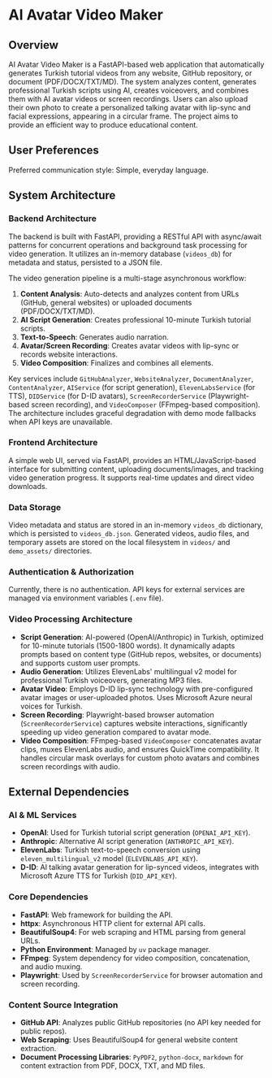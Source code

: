 # AI Avatar Video Maker

## Overview

AI Avatar Video Maker is a FastAPI-based web application that automatically generates Turkish tutorial videos from any website, GitHub repository, or document (PDF/DOCX/TXT/MD). The system analyzes content, generates professional Turkish scripts using AI, creates voiceovers, and combines them with AI avatar videos or screen recordings. Users can also upload their own photo to create a personalized talking avatar with lip-sync and facial expressions, appearing in a circular frame. The project aims to provide an efficient way to produce educational content.

## User Preferences

Preferred communication style: Simple, everyday language.

## System Architecture

### Backend Architecture

The backend is built with FastAPI, providing a RESTful API with async/await patterns for concurrent operations and background task processing for video generation. It utilizes an in-memory database (`videos_db`) for metadata and status, persisted to a JSON file.

The video generation pipeline is a multi-stage asynchronous workflow:
1.  **Content Analysis**: Auto-detects and analyzes content from URLs (GitHub, general websites) or uploaded documents (PDF/DOCX/TXT/MD).
2.  **AI Script Generation**: Creates professional 10-minute Turkish tutorial scripts.
3.  **Text-to-Speech**: Generates audio narration.
4.  **Avatar/Screen Recording**: Creates avatar videos with lip-sync or records website interactions.
5.  **Video Composition**: Finalizes and combines all elements.

Key services include `GitHubAnalyzer`, `WebsiteAnalyzer`, `DocumentAnalyzer`, `ContentAnalyzer`, `AIService` (for script generation), `ElevenLabsService` (for TTS), `DIDService` (for D-ID avatars), `ScreenRecorderService` (Playwright-based screen recording), and `VideoComposer` (FFmpeg-based composition). The architecture includes graceful degradation with demo mode fallbacks when API keys are unavailable.

### Frontend Architecture

A simple web UI, served via FastAPI, provides an HTML/JavaScript-based interface for submitting content, uploading documents/images, and tracking video generation progress. It supports real-time updates and direct video downloads.

### Data Storage

Video metadata and status are stored in an in-memory `videos_db` dictionary, which is persisted to `videos_db.json`. Generated videos, audio files, and temporary assets are stored on the local filesystem in `videos/` and `demo_assets/` directories.

### Authentication & Authorization

Currently, there is no authentication. API keys for external services are managed via environment variables (`.env` file).

### Video Processing Architecture

-   **Script Generation**: AI-powered (OpenAI/Anthropic) in Turkish, optimized for 10-minute tutorials (1500-1800 words). It dynamically adapts prompts based on content type (GitHub repos, websites, or documents) and supports custom user prompts.
-   **Audio Generation**: Utilizes ElevenLabs' multilingual v2 model for professional Turkish voiceovers, generating MP3 files.
-   **Avatar Video**: Employs D-ID lip-sync technology with pre-configured avatar images or user-uploaded photos. Uses Microsoft Azure neural voices for Turkish.
-   **Screen Recording**: Playwright-based browser automation (`ScreenRecorderService`) captures website interactions, significantly speeding up video generation compared to avatar mode.
-   **Video Composition**: FFmpeg-based `VideoComposer` concatenates avatar clips, muxes ElevenLabs audio, and ensures QuickTime compatibility. It handles circular mask overlays for custom photo avatars and combines screen recordings with audio.

## External Dependencies

### AI & ML Services

-   **OpenAI**: Used for Turkish tutorial script generation (`OPENAI_API_KEY`).
-   **Anthropic**: Alternative AI script generation (`ANTHROPIC_API_KEY`).
-   **ElevenLabs**: Turkish text-to-speech conversion using `eleven_multilingual_v2` model (`ELEVENLABS_API_KEY`).
-   **D-ID**: AI talking avatar generation for lip-synced videos, integrates with Microsoft Azure TTS for Turkish (`DID_API_KEY`).

### Core Dependencies

-   **FastAPI**: Web framework for building the API.
-   **httpx**: Asynchronous HTTP client for external API calls.
-   **BeautifulSoup4**: For web scraping and HTML parsing from general URLs.
-   **Python Environment**: Managed by `uv` package manager.
-   **FFmpeg**: System dependency for video composition, concatenation, and audio muxing.
-   **Playwright**: Used by `ScreenRecorderService` for browser automation and screen recording.

### Content Source Integration

-   **GitHub API**: Analyzes public GitHub repositories (no API key needed for public repos).
-   **Web Scraping**: Uses BeautifulSoup4 for general website content extraction.
-   **Document Processing Libraries**: `PyPDF2`, `python-docx`, `markdown` for content extraction from PDF, DOCX, TXT, and MD files.